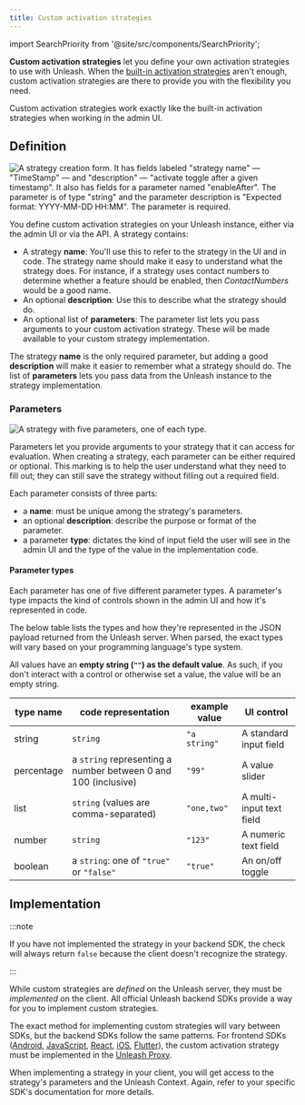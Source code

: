```yaml
---
title: Custom activation strategies
---
```


import SearchPriority from '@site/src/components/SearchPriority';

<SearchPriority level="medium" />

**Custom activation strategies** let you define your own activation strategies to use with Unleash. When the [built-in activation strategies](../reference/activation-strategies.md) aren't enough, custom activation strategies are there to provide you with the flexibility you need.

Custom activation strategies work exactly like the built-in activation strategies when working in the admin UI.

## Definition

![A strategy creation form. It has fields labeled "strategy name" — "TimeStamp" — and "description" — "activate toggle after a given timestamp". It also has fields for a parameter named "enableAfter". The parameter is of type "string" and the parameter description is "Expected format: YYYY-MM-DD HH:MM". The parameter is required.](/img/timestamp_create_strategy.png)

You define custom activation strategies on your Unleash instance, either via the admin UI or via the API. A strategy contains:

- A strategy **name**: You'll use this to refer to the strategy in the UI and in code. The strategy name should make it easy to understand what the strategy does. For instance, if a strategy uses contact numbers to determine whether a feature should be enabled, then _ContactNumbers_ would be a good name.
- An optional **description**: Use this to describe what the strategy should do.
- An optional list of **parameters**: The parameter list lets you pass arguments to your custom activation strategy. These will be made available to your custom strategy implementation.

The strategy **name** is the only required parameter, but adding a good **description** will make it easier to remember what a strategy should do. The list of **parameters** lets you pass data from the Unleash instance to the strategy implementation.

### Parameters

![A strategy with five parameters, one of each type.](/img/strategy-parameters-ui-controls.png)

Parameters let you provide arguments to your strategy that it can access for evaluation. When creating a strategy, each parameter can be either required or optional. This marking is to help the user understand what they need to fill out; they can still save the strategy without filling out a required field.

Each parameter consists of three parts:

- a **name**: must be unique among the strategy's parameters.
- an optional **description**: describe the purpose or format of the parameter.
- a parameter **type**: dictates the kind of input field the user will see in the admin UI and the type of the value in the implementation code.

#### Parameter types

Each parameter has one of five different parameter types. A parameter's type impacts the kind of controls shown in the admin UI and how it's represented in code.

The below table lists the types and how they're represented in the JSON payload returned from the Unleash server. When parsed, the exact types will vary based on your programming language's type system.

All values have an **empty string (`""`) as the default value**. As such, if you don't interact with a control or otherwise set a value, the value will be an empty string.

| type name | code representation | example value | UI control |
| --- | --- | --- | --- |
| string | `string` | `"a string"` | A standard input field |
| percentage | a `string` representing a number between 0 and 100 (inclusive) | `"99"` | A value slider |
| list | `string` (values are comma-separated) | `"one,two"` | A multi-input text field |
| number | `string` | `"123"` | A numeric text field |
| boolean | a `string`: one of `"true"` or `"false"` | `"true"` | An on/off toggle |

## Implementation

:::note

If you have not implemented the strategy in your backend SDK, the check will always return `false` because the client doesn't recognize the strategy.

:::

While custom strategies are _defined_ on the Unleash server, they must be _implemented_ on the client. All official Unleash backend SDKs provide a way for you to implement custom strategies.

The exact method for implementing custom strategies will vary between SDKs, but the backend SDKs follow the same patterns. For frontend SDKs ([Android](/docs/generated/sdks/frontend/android-proxy.md), [JavaScript](/docs/generated/sdks/frontend/javascript-browser.md), [React](/docs/generated/sdks/frontend/react.md), [iOS](/docs/generated/sdks/frontend/ios-proxy.md), [Flutter](/docs/generated/sdks/frontend/flutter.md)), the custom activation strategy must be implemented in the [Unleash Proxy](../generated/unleash-proxy.md).

When implementing a strategy in your client, you will get access to the strategy's parameters and the Unleash Context. Again, refer to your specific SDK's documentation for more details.

